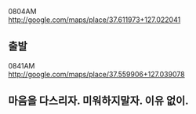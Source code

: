 0804AM  
http://google.com/maps/place/37.611973+127.022041  
  
출발
----------
  
0841AM  
http://google.com/maps/place/37.559906+127.039078  
  
마음을 다스리자. 
미워하지말자. 이유 없이. 
----------
  
